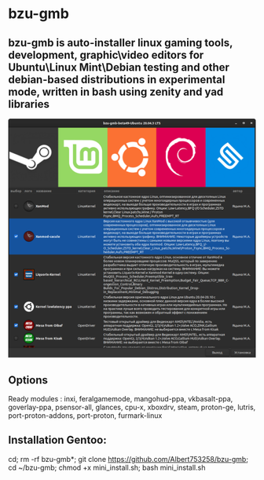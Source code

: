 # bzu-gmb
bzu-gmb is auto-installer linux gaming tools,  development, graphic\video editors for Ubuntu\Linux Mint\Debian testing and other debian-based distributions in experimental mode, written in bash using zenity and yad libraries
-----------
<img src="image/bzu-gmb-beta4-7.png" alt="My cool logo"/>

Options
-----------
Ready modules : inxi, feralgamemode, mangohud-ppa, vkbasalt-ppa, goverlay-ppa, psensor-all, glances, cpu-x, xboxdrv, steam, proton-ge, lutris, port-proton-addons, port-proton, furmark-linux

Installation Gentoo:
-----------
cd; rm -rf bzu-gmb*; git clone https://github.com/Albert753258/bzu-gmb; cd ~/bzu-gmb; chmod +x mini_install.sh; bash mini_install.sh
